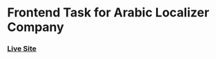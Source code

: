 # Frontend Task for Arabic Localizer Company

### [Live Site](https://frontend-task-alz.vercel.app/)
